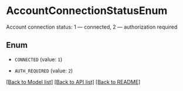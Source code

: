 # AccountConnectionStatusEnum

Account connection status: 1 — connected, 2 — authorization required 

## Enum

* `CONNECTED` (value: `1`)

* `AUTH_REQUIRED` (value: `2`)

[[Back to Model list]](../README.md#documentation-for-models) [[Back to API list]](../README.md#documentation-for-api-endpoints) [[Back to README]](../README.md)
